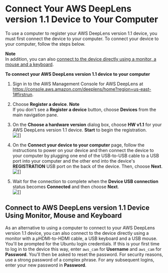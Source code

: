# Connect Your AWS DeepLens version 1\.1 Device to Your Computer<a name="deeplens-start-registering-device-using-console-v1_1"></a>

To use a computer to register your AWS DeepLens version 1\.1 device, you must first connect the device to your computer\. To connect your device to your computer, follow the steps below\.

**Note**  
In addition, you can also [connect to the device directly using a monitor, a mouse and a keyboard](#connect-to-v1.1-device-directly-with-monitor-mouse-keyboard)\.

**To connect your AWS DeepLens version 1\.1 device to your computer**

1. Sign in to the AWS Management Console for AWS DeepLens at [https://console\.aws\.amazon\.com/deeplens/home?region=us\-east\-1\#firstrun](https://console.aws.amazon.com/deeplens/home?region=us-east-1#firstrun)\.

1. Choose **Register a device**\. 
**Note**  
If you don't see a **Register a device** button, choose **Devices** from the main navigation pane\.

1. On the **Choose a hardware version** dialog box, choose **HW v1\.1** for your AWS DeepLens version 1\.1 device\. **Start** to begin the registration\.   
![\[\]](http://docs.aws.amazon.com/deeplens/latest/dg/images/register-deeplens-choosing-v1.1.png)

1. On the **Connect your device to your computer** page, follow the instructions to power on your device and then connect the device to your computer by plugging one end of the USB\-to\-USB cable to a USB port into your computer and the other end into the device's **REGISTRATION** USB port on the back of the device\. Then, choose **Next**\.  
![\[\]](http://docs.aws.amazon.com/deeplens/latest/dg/images/connect-v1.1-device-to-computer.png)

1. Wait for the connection to complete when the **Device USB connection** status becomes **Connected** and then choose **Next**\.  
![\[\]](http://docs.aws.amazon.com/deeplens/latest/dg/images/connected-v1.1-device-to-computer.png)

## Connect to AWS DeepLens version 1\.1 Device Using Monitor, Mouse and Keyboard<a name="connect-to-v1.1-device-directly-with-monitor-mouse-keyboard"></a>

As an alternative to using a computer to connect to your AWS DeepLens version 1\.1 device, you can also connect to the device directly using a monitor with a *μ*HDMI\-to\-HDMI cable, a USB keyboard and a USB mouse\. You'll be prompted for the Ubuntu login credentials\. If this is your first time to log in to the device this way, enter `aws_cam` for **Username** and `aws_cam` for **Password**\. You'll then be asked to reset the password\. For security reasons, use a strong password of a complex phrase\. For any subsequent logins, enter your new password in **Password**\.